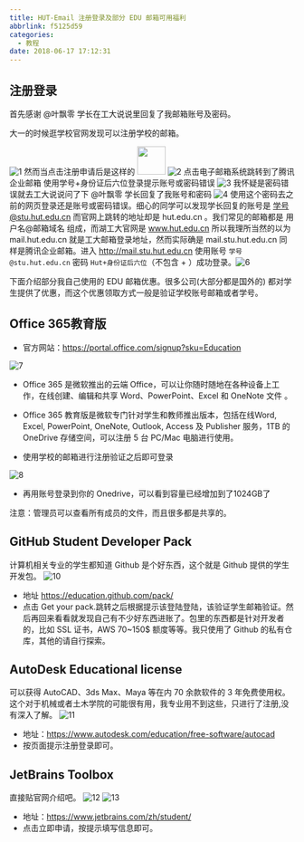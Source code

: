 ```yaml
---
title: HUT-Email 注册登录及部分 EDU 邮箱可用福利
abbrlink: f5125d59
categories:
  - 教程
date: 2018-06-17 17:12:31
---
```


## 注册登录

首先感谢 @叶飘零 学长在工大说说里回复了我邮箱账号及密码。

大一的时候逛学校官网发现可以注册学校的邮箱。

![1](https://i.loli.net/2019/06/08/5cfb588111a2139961.jpg)
然而当点击注册申请后是这样的 <img id="github-emoji" src="https://i.loli.net/2019/06/08/5cfb58bd9004087432.jpg" height="50" width="50" />
![2](https://i.loli.net/2019/06/08/5cfb58df2b35742858.jpg)
点击电子邮箱系统跳转到了腾讯企业邮箱
使用学号+身份证后六位登录提示账号或密码错误
![3](https://i.loli.net/2019/06/08/5cfb5907ee8b766866.jpg)
我怀疑是密码错误就去工大说说问了下 @叶飘零 学长回复了我账号和密码
![4](https://i.loli.net/2019/06/08/5cfb593e0fe5345173.jpg)
使用这个密码去之前的网页登录还是账号或密码错误。细心的同学可以发现学长回复的账号是 学号@stu.hut.edu.cn 而官网上跳转的地址却是 hut.edu.cn 。我们常见的邮箱都是 用户名@邮箱域名 组成，而湖工大官网是 www.hut.edu.cn 所以我理所当然的以为 mail.hut.edu.cn 就是工大邮箱登录地址，然而实际确是 mail.stu.hut.edu.cn 同样是腾讯企业邮箱。进入 <http://mail.stu.hut.edu.cn> 使用账号 `学号@stu.hut.edu.cn`  密码 `Hut+身份证后六位`（不包含 + ）成功登录。![6](https://i.loli.net/2019/06/08/5cfb596d06ef699079.jpg)

下面介绍部分我自己使用的 EDU 邮箱优惠。很多公司(大部分都是国外的) 都对学生提供了优惠，而这个优惠领取方式一般是验证学校账号邮箱或者学号。

## Office 365教育版

- 官方网站：<https://portal.office.com/signup?sku=Education>

![7](https://i.loli.net/2019/06/08/5cfb59952884189105.jpg)

- Office 365 是微软推出的云端 Office，可以让你随时随地在各种设备上工作，在线创建、编辑和共享 Word、PowerPoint、Excel 和 OneNote 文件 。

- Office 365 教育版是微软专门针对学生和教师推出版本，包括在线Word, Excel, PowerPoint, OneNote, Outlook, Access 及 Publisher 服务，1TB 的 OneDrive 存储空间，可以注册 5 台 PC/Mac 电脑进行使用。

- 使用学校的邮箱进行注册验证之后即可登录

![8](https://i.loli.net/2019/06/08/5cfb5995c9c8522179.jpg)

- 再用账号登录到你的 Onedrive，可以看到容量已经增加到了1024GB了

注意：管理员可以查看所有成员的文件，而且很多都是共享的。

## GitHub Student Developer Pack

计算机相关专业的学生都知道 Github 是个好东西，这个就是 Github 提供的学生开发包。
![10](https://i.loli.net/2019/06/08/5cfb5995db23b62920.jpg)

- 地址 <https://education.github.com/pack/>
- 点击 Get your pack.跳转之后根据提示该登陆登陆，该验证学生邮箱验证。然后再回来看看就发现自己有不少好东西进账了。包里的东西都是针对开发者的，比如 SSL 证书，AWS 70~150$ 额度等等。我只使用了 Github 的私有仓库，其他的请自行探索。

## AutoDesk Educational license

可以获得 AutoCAD、3ds Max、Maya 等在内 70 余款软件的 3 年免费使用权。
这个对于机械或者土木学院的可能很有用，我专业用不到这些，只进行了注册,没有深入了解。
![11](https://i.loli.net/2019/06/08/5cfb5995d1c3821710.jpg)

- 地址：<https://www.autodesk.com/education/free-software/autocad>
- 按页面提示注册登录即可。

## JetBrains Toolbox

直接贴官网介绍吧。
![12](https://i.loli.net/2019/06/08/5cfb5995affb747958.jpg)
![13](https://i.loli.net/2019/06/08/5cfb5995abe0497497.jpg)

- 地址：<https://www.jetbrains.com/zh/student/>
- 点击立即申请，按提示填写信息即可。